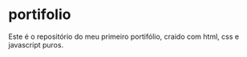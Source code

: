 # portifolio
Este é o repositório do meu primeiro portifólio, craido com html, css e javascript puros.
